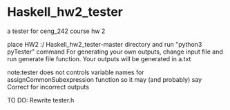 # Haskell_hw2_tester
a tester for ceng_242 course hw 2

place HW2 :/ Haskell_hw2_tester-master directory and run "python3 pyTester" command
For generating your own outputs, change input file and run generate file function. Your outputs will be generated in a.txt

note:tester does not controls variable  names for assignCommonSubexpression function so it may (and probably) say Correct for incorrect outputs

TO DO: Rewrite tester.h
